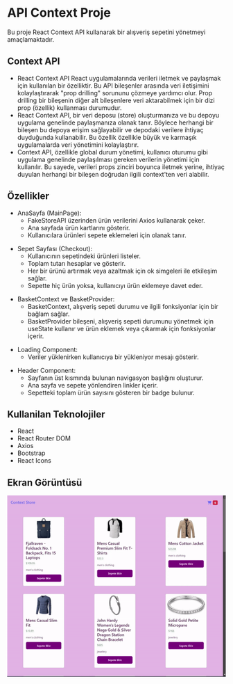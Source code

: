 <h1> API Context Proje </h1>

Bu proje React Context API kullanarak bir alışveriş sepetini yönetmeyi amaçlamaktadır.

<h2>Context API</h2>

<ul>

<li>React Context API React uygulamalarında verileri iletmek ve paylaşmak için kullanılan bir özelliktir. Bu API bileşenler arasında veri iletişimini kolaylaştırarak "prop drilling" sorununu çözmeye yardımcı olur. Prop drilling bir bileşenin diğer alt bileşenlere veri aktarabilmek için bir dizi prop (özellik) kullanması durumudur.</li>
<li>React Context API, bir veri deposu (store) oluşturmanıza ve bu depoyu uygulama genelinde paylaşmanıza olanak tanır. Böylece herhangi bir bileşen bu depoya erişim sağlayabilir ve depodaki verilere ihtiyaç duyduğunda kullanabilir. Bu özellik özellikle büyük ve karmaşık uygulamalarda veri yönetimini kolaylaştırır. </li>
<li>Context API, özellikle global durum yönetimi, kullanıcı oturumu gibi uygulama genelinde paylaşılması gereken verilerin yönetimi için kullanılır. Bu sayede, verileri props zinciri boyunca iletmek yerine, ihtiyaç duyulan herhangi bir bileşen doğrudan ilgili context'ten veri alabilir.</li>

</ul>

<h2> Özellikler </h2>

<ul>

<li> AnaSayfa (MainPage):
<ul>
<li>FakeStoreAPI üzerinden ürün verilerini Axios kullanarak çeker.</li>
<li>Ana sayfada ürün kartlarını gösterir.</li>
<li>Kullanıcılara ürünleri sepete eklemeleri için olanak tanır.</li>
</ul>
</li>
</ul>

<ul>
<li> Sepet Sayfası (Checkout):
<ul>
<li>Kullanıcının sepetindeki ürünleri listeler.</li>
<li>Toplam tutarı hesaplar ve gösterir.</li>
<li>Her bir ürünü artırmak veya azaltmak için ok simgeleri ile etkileşim sağlar.</li>
<li>Sepette hiç ürün yoksa, kullanıcıyı ürün eklemeye davet eder.</li>
</ul>
</li>
</ul>

<ul>
<li> BasketContext ve BasketProvider:
<ul>
<li>BasketContext, alışveriş sepeti durumu ve ilgili fonksiyonlar için bir bağlam sağlar.</li>
<li>BasketProvider bileşeni, alışveriş sepeti durumunu yönetmek için useState kullanır ve ürün eklemek veya çıkarmak için fonksiyonlar içerir.</li>
</ul>
</li>
</ul>

<ul>
<li> Loading Component:
<ul>
<li>Veriler yüklenirken kullanıcıya bir yükleniyor mesajı gösterir.</li>
</ul>
</li>
</ul>

<ul>
<li> Header Component:
<ul>
<li>Sayfanın üst kısmında bulunan navigasyon başlığını oluşturur.</li>
<li>Ana sayfa ve sepete yönlendiren linkler içerir.</li>
<li>Sepetteki toplam ürün sayısını gösteren bir badge bulunur.</li>
</ul>
</li>

</ul>

<h2> Kullanilan Teknolojiler </h2>
<ul>
<li>React</li>
<li>React Router DOM</li>
<li>Axios</li>
<li>Bootstrap</li>
<li>React Icons</li>

</ul>

<h2>Ekran Görüntüsü</h2>

![](./src/contextapi.gif)
